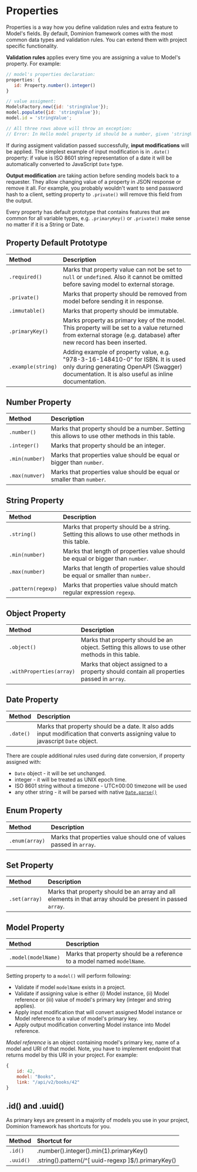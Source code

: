 # Properties

Properties is a way how you define validation rules and extra feature 
to Model's fields. By default, Dominion framework comes with the most
common data types and validation rules. You can extend them 
with project specific functionality.

**Validation rules** applies every time you are assigning a value to
 Model's property. For example:
 ```js
// model's properties declaration:
properties: {
    id: Property.number().integer()
}

// value assigment:
ModelsFactory.new({id: 'stringValue'});
model.populate({id: 'stringValue'});
model.id = 'stringValue';

// All three rows above will throw an exception:
// Error: In Hello model property id should be a number, given 'stringValue'.
```

If during assigment validation passed successfully, **input modifications**
will be applied. The simplest example of input modification is in
`.date()` property: if value is ISO 8601 string representation of a date
it will be automatically converted to JavaScript `Date` type.

**Output modification** are taking action before sending models back
to a requester. They allow changing value of a property in JSON
response or remove it all. For example, you probably wouldn't want
to send password hash to a client, setting property to `.private()`
will remove this field from the output.  

Every property has default prototype that contains features that 
are common for all variable types, e.g. `.primaryKey()` or `.private()`
make sense no matter if it is a String or Date.
 
## Property Default Prototype

| Method | Description |
|:---|:---|
| `.required()`  | Marks that property value can not be set to `null` or `undefined`. Also it cannot be omitted before saving model to external storage. 
| `.private()`   | Marks that property should be removed from model before sending it in response.
| `.immutable()` | Marks that property should be immutable.
| `.primaryKey()`| Marks property as primary key of the model. This property will be set to a value returned from external storage (e.g. database) after new record has been inserted.
| `.example(string)`   | Adding example of property value, e.g. "978-3-16-148410-0" for ISBN. It is used only during generating OpenAPI (Swagger) documentation. It is also useful as inline documentation.

## Number Property <a name="number"></a>   
| Method | Description |
|:---|:---|
| `.number()`       | Marks that property should be a number. Setting this allows to use other methods in this table.
| `.integer()`      | Marks that property should be an integer.  
| `.min(number)`    | Marks that properties value should be equal or bigger than `number`.   
| `.max(numver)`    | Marks that properties value should be equal or smaller than `number`.

## String Property <a name="string"></a>   
| Method | Description |
|:---|:---|
| `.string()`       | Marks that property should be a string. Setting this allows to use other methods in this table.
| `.min(number)`    | Marks that length of properties value should be equal or bigger than `number`.
| `.max(number)`    | Marks that length of properties value should be equal or smaller than `number`.
| `.pattern(regexp)`| Marks that properties value should match regular expression `regexp`.

## Object Property <a name="object"></a>   
| Method | Description |
|:---|:---|
| `.object()`       | Marks that property should be an object. Setting this allows to use other methods in this table.
| `.withProperties(array)`       | Marks that object assigned to a property should contain all properties passed in `array`.

## Date Property <a name="date"></a>   
| Method | Description |
|:---|:---|
| `.date()`       | Marks that property should be a date. It also adds input modification that converts assigning value to javascript `Date` object.

There are couple additional rules used during date conversion, if property assigned with:
 * `Date` object - it will be set unchanged.
 * integer - it will be treated as UNIX epoch time.
 * ISO 8601 string without a timezone - UTC±00:00 timezone will be used
 * any other string - it will be parsed with native [`Date.parse()`](https://developer.mozilla.org/en-US/docs/Web/JavaScript/Reference/Global_Objects/Date/parse)

## Enum Property <a name="enum"></a>   
| Method | Description |
|:---|:---|
| `.enum(array)`  | Marks that properties value should one of values passed in `array`.

## Set Property <a name="set"></a>   
| Method | Description |
|:---|:---|
| `.set(array)`  | Marks that property should be an array and all elements in that array should be present in passed `array`.

## Model Property <a name="model"></a>   
| Method | Description |
|:---|:---|
| `.model(modelName)`  | Marks that property should be a reference to a model named `modelName`.

Setting property to a `model()` will perform following:
 * Validate if model `modelName` exists in a project.
 * Validate if assigning value is either (i) Model instance, (ii) Model reference or (iii) value of model's primary key (integer and string applies).
 * Apply input modification that will convert assigned Model instance or Model reference to a value of model's primary key.
 * Apply output modification converting Model instance into Model reference.   
 
 _Model reference_ is an object containing model's primary key, 
 name of a model and URI of that model. Note, you have to implement 
 endpoint that returns model by this URI in your project. For example:
 
```js
{
    id: 42,
    model: "Books",
    link: "/api/v2/books/42"
}
```

## .id() and .uuid() <a name="id-uuid"></a>

As primary keys are present in a majority of models you use in your 
project, Dominion framework has shortcuts for you.
   
| Method | Shortcut for |
|:---|:---|
| `.id()`    | .number().integer().min(1).primaryKey()
| `.uuid()`  | .string().pattern(/^[ uuid-regexp ]$/).primaryKey()

